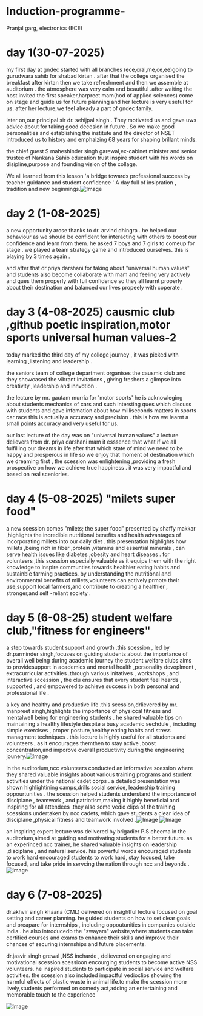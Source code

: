 # Induction-programme-
Pranjal garg, electronics (ECE)
# day 1(30-07-2025)
 my first day at gndec started with all branches (ece,crai,me,ce,ee)going to gurudwara sahib for shabad kirtan . after that the college organised the breakfast after kirtan then we take refreshment and then we assemble at auditorium . the atmosphere was very calm and beautiful .after waiting the host invited the first speaker,harpreet mam(hod of applied sciences) come on stage and guide us for future planning and her lecture is very useful for us. after her lecture,we feel already a part of gndec family. 

 later on,our principal sir dr. sehijpal singh . They motivated us and gave uws advice about for taking good decesion in future . So we make good personalities and establishing the institute and the director of NSET introduced us to history and emphaizing 68 years for shaping brillant minds.

the chief guest S maheshinder singh garewal,ex-cabinet minister and senior trustee of Nankana Sahib education trust inspire student with his words on disipline,purpose and 
founding vision of the collage.

 We all learned from this lesson 'a bridge towards professional success by teacher guidance and student confidence ' A day full of insipration , tradition and new beginnings.![Image](https://github.com/user-attachments/assets/5ff1889e-ffc5-4cb5-9bc7-5f6d83e5d44d)
 # day 2 (1-08-2025)
 a new opportunity arose thanks to dr. arvind dhingra . he helped our behaviour as we should be confident for interacting with others to boost our confidence and learn from them. he asked 7 boys and 7 girls to comeup for stage . we played a team strategy game and introduced ourselves. this is playing by 3 times again .

 and after that dr.priya darshani for taking about "universal human values" and students also become collaborate with mam and feeling very actively and ques them properly with full confidence so they all learnt properly about their destination and balanced our lives propeely with coperate .
# day 3 (4-08-2025) causmic club ,github poetic inspiration,motor sports universal human values-2
today marked the third day of my college journey , it was picked with learning ,listening and leadership .

the seniors team of college department organises the causmic club and they showcased the vibrant invitations , giving freshers a glimpse into creativity ,leadership and innvotion .

the lecture by mr. gautam murria for 'motor sports' he is acknowleging about students mechanics of cars and such intersting ques which discuss with students and gave infomation about how milliseconds matters in sports car race this is actually a accuracy and precision . this is how we learnt a small points accuracy and very useful for us.

our last lecture of the day was on "universal human values" a lecture delievers from dr. priya darshani mam it esssence that what if we all fulfilling our dreams in life after that which state of mind we need to be happy and prosperous in life so we enjoy that moment of destination which we dreaming first , the scession was enlightening ,providing a fresh prospective on how we achieve true happiness . it was very impactful and based on real sceniories.
# day 4 (5-08-2025) "milets super food"
a new scession comes  "milets; the super food" presented by shaffy makkar ,highlights the incredible nutritional benefits and health advantages of incorporating millets into our daily diet . this presentation highlights how millets ,being rich in fiber ,protein ,vitamins and essential minerals , can serve health issues like diabetes ,obesity and heart diseases . for volunteers ,this scession especially valuable as it equips them with the right knowledge to inspire communties towards healthier eating habits and sustainble farming practices. by understanding the nutritional and environmental benefits of millets,volunteers can actively prmote their use,support local farmers,and contribute to creating a healthier , stronger,and self -reliant society .
 # day 5 (6-08-25) student welfare club,"fitness for engineers"
 a step towards student support and growth .this scession , led by dr.parminder singh,focuses on guiding students about the importance of overall well being during academic journey the student welfare clubs aims to providesupport in academics and mental health ,personality devoplment , extracurricular activities .through various initatives , workshops , and interactive sccession , the clu ensures that every student feel heards , supported , and empowered to achieve success in both personal and professional life .

 a key and healthy and productive life .this scession,drlievered by mr. manpreet singh,highlights the importance of physiccal fitness and mentalwell being for engineering students . he shared valuable tips on maintaining a healthy lifestyle despite a busy academic sechdule , including simple exercises , proper posture,healthy eating habits and stress managment techniques . this lecture is highly useful for all students and volunteers , as it encourages themthen to stay active ,boost concentration,and imporove overall productivity during the engineering jounery.![Image](https://github.com/user-attachments/assets/34e62564-fdb2-4892-86cb-9cb0ef51e2d1)

in the auditorium,ncc volunteers conducted an informative scession where they shared valuable insights about various training programs and  student activities under the national cadet corps . a detailed presentation was shown highlightining camps,drills social service, leadership training oppourtunities . the scession helped students understand the importance of disciplane , teamwork , and patriotism,making it highly beneficial and inspiring for all attendees .they also some vedio clips of the training scessions undertaken by ncc cadets, which gave students a clear idea of disciplane ,physical fitness and teamwork involved .![Image](https://github.com/user-attachments/assets/1ce3a7ae-da4b-4317-ae68-1249c9edd168)
![Image](https://github.com/user-attachments/assets/8c0668a6-89cf-47dd-89da-4b083922ba47)

an inspiring expert lecture was delivered by brigadier P.S cheema in the auditorium,aimed at guiding and motivating students for a better future. as an experinced ncc  trainer, he shared valuable insights on leadership ,disciplane , and natural service. his powerful words encouraged students to work hard encouraged students to work hard, stay focused, take focused, and take pride in servcing the nation through ncc and beyonds .![Image](https://github.com/user-attachments/assets/ad1835fd-e434-4792-938e-5517e5b84a27)
# day 6 (7-08-2025) 
dr.akhvir singh khaana (CML) delivered on insightful lecture focused on goal setting and career planning. he guided students on how to set clear goals and preapare for internships , including oppoutunities in companies outside india . he also introducedb the "swayam" website,where students can take certified courses and exams to enhance their skills and improve their chances of securing internships and future placements.

dr.jasvir singh grewal ,NSS incharde , delievered on engaging and motivational scession scessioon encourging students to become active NSS volunteers. he inspired students to participate in social service and welfare activities. the scession also included impactful vedioclips showing the harmful effects of plastic waste in animal life.to make the scession more lively,students performed on comedy act,adding an entertaining and memorable touch to the experience 

![Image](https://github.com/user-attachments/assets/769425f4-241e-4355-b46b-07e691382cdf)
